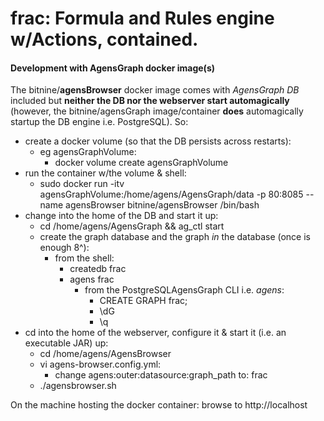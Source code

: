 # frac: Formula and Rules engine w/Actions, contained.

#### Development with AgensGraph docker image(s)
The bitnine/**agensBrowser** docker image comes with *AgensGraph DB* included but **neither the DB nor the webserver start automagically** (however, the bitnine/agensGraph image/container **does** automagically startup the DB engine i.e. PostgreSQL).
So:
* create a docker volume (so that the DB persists across restarts):
  * eg agensGraphVolume:
    * docker volume create agensGraphVolume
* run the container w/the volume & shell: 
  * sudo docker run -itv agensGraphVolume:/home/agens/AgensGraph/data -p 80:8085 --name agensBrowser bitnine/agensBrowser /bin/bash
* change into the home of the DB and start it up:
  * cd /home/agens/AgensGraph && ag_ctl start
  * create the graph database and the graph *in* the database (once is enough 8^):
    * from the shell: 
      * createdb frac
      * agens frac
        * from the PostgreSQLAgensGraph CLI i.e. *agens*:
          * CREATE GRAPH frac;
          * \dG
          * \q
* cd into the home of the webserver, configure it & start it (i.e. an executable JAR) up: 
  * cd /home/agens/AgensBrowser
  * vi agens-browser.config.yml:
    * change agens:outer:datasource:graph_path to: frac
  * ./agensbrowser.sh

On the machine hosting the docker container: browse to http://localhost

